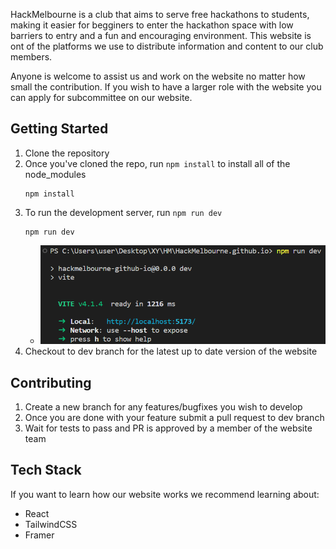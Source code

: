 HackMelbourne is a club that aims to serve free hackathons to students, making it easier for begginers to enter the hackathon space with low barriers to entry and a fun and encouraging environment. This website is ont of the platforms we use to distribute information and content to our club members.

Anyone is welcome to assist us and work on the website no matter how small the contribution. If you wish to have a larger role with the website you can apply for subcommittee on our website.

## Getting Started
1. Clone the repository
2. Once you've cloned the repo, run `npm install` to install all of the node_modules
    ```
    npm install
    ```
3. To run the development server, run `npm run dev`
    ```
    npm run dev
    ```
    * ![](./doc/2023-03-30-21-54-26.png)
4. Checkout to dev branch for the latest up to date version of the website

## Contributing
1. Create a new branch for any features/bugfixes you wish to develop
2. Once you are done with your feature submit a pull request to dev branch
3. Wait for tests to pass and PR is approved by a member of the website team

## Tech Stack
If you want to learn how our website works we recommend learning about:

- React
- TailwindCSS
- Framer

